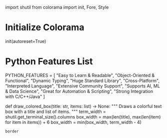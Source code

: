 import shutil
from colorama import init, Fore, Style

# Initialize Colorama
init(autoreset=True)

# Python Features List
PYTHON_FEATURES = [
    "Easy to Learn & Readable",
    "Object-Oriented & Functional",
    "Dynamic Typing",
    "Huge Standard Library",
    "Cross-Platform",
    "Interpreted Language",
    "Extensive Community Support",
    "Supports AI, ML & Data Science",
    "Great for Automation & Scripting",
    "Strong Integration with C/C++/Java"
]

def draw_colored_box(title: str, items: list) -> None:
    """
    Draws a colorful text box with a title and list of items.
    """
    term_width = shutil.get_terminal_size().columns
    box_width = max(len(title), max(len(item) for item in items)) + 6
    box_width = min(box_width, term_width - 4)

    border
